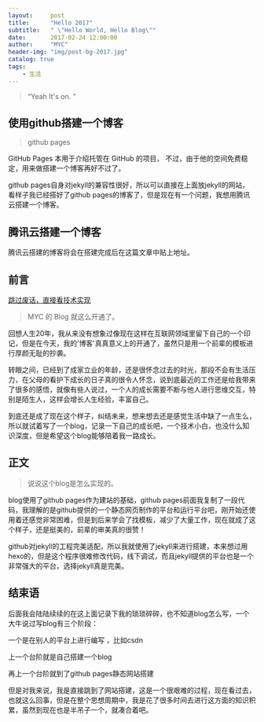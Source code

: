 ```yaml
---
layout:     post
title:      "Hello 2017"
subtitle:   " \"Hello World, Hello Blog\""
date:       2017-02-24 12:00:00
author:     "MYC"
header-img: "img/post-bg-2017.jpg"
catalog: true
tags:
    - 生活
---
```


> “Yeah It's on. ”

## 使用github搭建一个博客

>github pages

GitHub Pages 本用于介绍托管在 GitHub 的项目， 不过，由于他的空间免费稳定，用来做搭建一个博客再好不过了。

github pages自身对jekyll的兼容性很好，所以可以直接在上面放jekyll的网站，看样子我已经搭好了github pages的博客了，但是现在有一个问题，我想用腾讯云搭建一个博客。

## 腾讯云搭建一个博客

腾讯云搭建的博客将会在搭建完成后在这篇文章中贴上地址。

## 前言

[跳过废话，直接看技术实现 ](#build) 

>MYC 的 Blog 就这么开通了。

回想人生20年，我从来没有想象过像现在这样在互联网领域里留下自己的一个印记，但是在今天，我的'博客'真真意义上的开通了，虽然只是用一个前辈的模板进行厚颜无耻的抄袭。

转眼之间，已经到了成家立业的年龄，还是很怀念过去的时光，那段不会有生活压力，在父母的看护下成长的日子真的很令人怀念，说到底最近的工作还是给我带来了很多的感悟，就像有些人说过，一个人的成长需要不断与他人进行思维交互，特别是陌生人，这样会增长人生经验，丰富自己。

到底还是成了现在这个样子，纠结未来，想来想去还是感觉生活中缺了一点生么，所以就试着写了一个blog，记录一下自己的成长吧，一个技术小白，也没什么知识深度，但是希望这个blog能够陪着我一路成长。

<p id = "build"></p>

## 正文

>说说这个blog是怎么实现的。

blog使用了github pages作为建站的基础，github pages前面我复制了一段代码，我理解的是github提供的一个静态网页制作的平台和运行平台吧，刚开始还使用着还感觉非常困难，但是到后来学会了找模板，减少了大量工作，现在就成了这个样子，还是挺美的，前辈的审美真的很赞！

github对jekyll的工程完美适配，所以我就使用了jekyll来进行搭建，本来想过用hexo的，但是这个程序很难修改代码，线下调试，而且jekyll提供的平台也是一个非常强大的平台，选择jekyll真是完美。

## 结束语

后面我会陆陆续续的在这上面记录下我的琐琐碎碎，也不知道blog怎么写，一个大牛说过写blog有三个阶段：

一个是在别人的平台上进行编写 ，比如csdn

上一个台阶就是自己搭建一个blog

再上一个台阶就到了github pages静态网站搭建

但是对我来说，我是直接跳到了网站搭建，这是一个很艰难的过程，现在看过去，也就这么回事，但是在整个思想周期中，我是花了很多时间去进行这方面的知识积累，虽然到现在也是半吊子一个，就凑合着吧。


